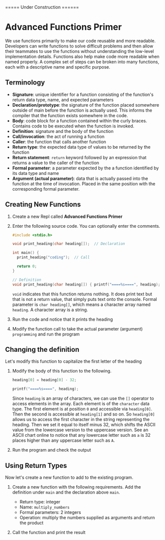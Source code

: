 ===== Under Construction ======
# Advanced Functions Primer
We use functions primarily to make our code reusable and more readable. Developers can write functions to solve difficult problems and then allow their teammates to use the functions without understanding the low-level implementation details. Functions also help make code more readable when named properly. A complex set of steps can be broken into many functions, each with a descriptive name and specific purpose.

## Terminology
- **Signature**: unique identifier for a function consisting of the function's return data type, name, and expected parameters
- **Declaration/prototype**: the signature of the function placed somewhere outside of main before the function is actually used. This informs the compiler that the function exists somewhere in the code.
- **Body**: code block for a function contained within the curly braces. Contains code to be executed when the function is invoked.
- **Definition**: signature and the body of the function
- **Call/invocation**: the act of running a function
- **Caller**: the function that calls another function
- **Return type**: the expected data type of values to be returned by the function
- **Return statement**: `return` keyword followed by an expression that returns a value to the caller of the function
- **Formal parameter**: a parameter expected by the a function identified by its data type and name
- **Argument (actual parameter)**: data that is actually passed into the function at the time of invocation. Placed in the same position with the corresponding formal parameter.

## Creating New Functions

1. Create a new Repl called **Advanced Functions Primer**

1. Enter the following source code. You can optionally enter the comments.

    ```C
    #include <stdio.h>
    
    void print_heading(char heading[]);  // Declaration
    
    int main() {
      print_heading("coding");  // Call
    
      return 0;
    }

    // Definition
    void print_heading(char heading[]) { printf("====%s====", heading); } 
    ```

    `void` indicates that this function returns nothing. It does print text but that is not a return value, that simply puts text onto the console.
    Formal parameter is `char heading[]`, which means a character array named `heading`. A character array is a string.

1. Run the code and notice that it prints the heading

1. Modify the function call to take the actual parameter (argument) `programming` and run the program

## Changing the definition

Let's modify this function to capitalize the first letter of the heading

1. Modify the body of this function to the following.

    ```C
    heading[0] = heading[0] - 32;
    
    printf("====%s====", heading);
    ```

    Since `heading` is an array of characters, we can use the `[]` operator to access elements in the array. Each element is of the `character` data type. The first element is at position `0` and accessible via `heading[0]`. Then the second is accessible at `heading[1]` and so on. So `heading[0]` allows us to access the first character in the string representing the heading. Then we set it equal to itself minus 32, which shifts the ASCII value from the lowercase version to the uppercase version. See an ASCII chart online to notice that any lowercase letter such as `a` is 32 places higher than any uppercase letter such as `A`.

1. Run the program and check the output

## Using Return Types

Now let's create a new function to add to the existing program.

1. Create a new function with the following requirements. Add the definition under `main` and the declaration above `main`.

    - Return type: integer
    - Name: `multiply_numbers`
    - Formal parameters: 2 integers
    - Operation: multiply the numbers supplied as arguments and return the product

1. Call the function and print the result
